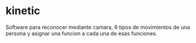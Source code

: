 # kinetic
Software para reconocer mediante camara, 6 tipos de movimientos de una persona y asignar una funcion a cada una de esas funciones.
